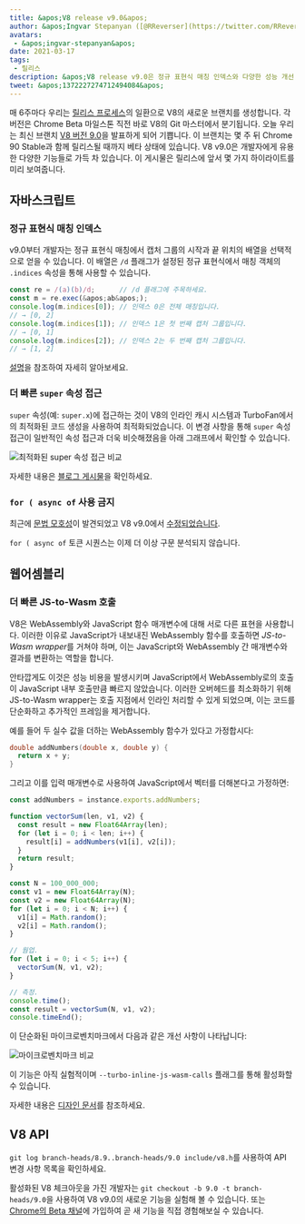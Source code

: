 ```yaml
---
title: &apos;V8 release v9.0&apos;
author: &apos;Ingvar Stepanyan ([@RReverser](https://twitter.com/RReverser)), 줄바꿈 포함&apos;
avatars:
 - &apos;ingvar-stepanyan&apos;
date: 2021-03-17
tags:
 - 릴리스
description: &apos;V8 release v9.0은 정규 표현식 매칭 인덱스와 다양한 성능 개선 사항을 지원합니다.&apos;
tweet: &apos;1372227274712494084&apos;
---
```

매 6주마다 우리는 [릴리스 프로세스](https://v8.dev/docs/release-process)의 일환으로 V8의 새로운 브랜치를 생성합니다. 각 버전은 Chrome Beta 마일스톤 직전 바로 V8의 Git 마스터에서 분기됩니다. 오늘 우리는 최신 브랜치 [V8 버전 9.0](https://chromium.googlesource.com/v8/v8.git/+log/branch-heads/9.0)을 발표하게 되어 기쁩니다. 이 브랜치는 몇 주 뒤 Chrome 90 Stable과 함께 릴리스될 때까지 베타 상태에 있습니다. V8 v9.0은 개발자에게 유용한 다양한 기능들로 가득 차 있습니다. 이 게시물은 릴리스에 앞서 몇 가지 하이라이트를 미리 보여줍니다.

<!--truncate-->
## 자바스크립트

### 정규 표현식 매칭 인덱스

v9.0부터 개발자는 정규 표현식 매칭에서 캡처 그룹의 시작과 끝 위치의 배열을 선택적으로 얻을 수 있습니다. 이 배열은 `/d` 플래그가 설정된 정규 표현식에서 매칭 객체의 `.indices` 속성을 통해 사용할 수 있습니다.

```javascript
const re = /(a)(b)/d;      // /d 플래그에 주목하세요.
const m = re.exec(&apos;ab&apos;);
console.log(m.indices[0]); // 인덱스 0은 전체 매칭입니다.
// → [0, 2]
console.log(m.indices[1]); // 인덱스 1은 첫 번째 캡처 그룹입니다.
// → [0, 1]
console.log(m.indices[2]); // 인덱스 2는 두 번째 캡처 그룹입니다.
// → [1, 2]
```

[설명](https://v8.dev/features/regexp-match-indices)을 참조하여 자세히 알아보세요.

### 더 빠른 `super` 속성 접근

`super` 속성(예: `super.x`)에 접근하는 것이 V8의 인라인 캐시 시스템과 TurboFan에서의 최적화된 코드 생성을 사용하여 최적화되었습니다. 이 변경 사항을 통해 `super` 속성 접근이 일반적인 속성 접근과 더욱 비슷해졌음을 아래 그래프에서 확인할 수 있습니다.

![최적화된 super 속성 접근 비교](/_img/fast-super/super-opt.svg)

자세한 내용은 [블로그 게시물](https://v8.dev/blog/fast-super)을 확인하세요.

### `for ( async of` 사용 금지

최근에 [문법 모호성](https://github.com/tc39/ecma262/issues/2034)이 발견되었고 V8 v9.0에서 [수정되었습니다](https://chromium-review.googlesource.com/c/v8/v8/+/2683221).

`for ( async of` 토큰 시퀀스는 이제 더 이상 구문 분석되지 않습니다.

## 웹어셈블리

### 더 빠른 JS-to-Wasm 호출

V8은 WebAssembly와 JavaScript 함수 매개변수에 대해 서로 다른 표현을 사용합니다. 이러한 이유로 JavaScript가 내보내진 WebAssembly 함수를 호출하면 *JS-to-Wasm wrapper*를 거쳐야 하며, 이는 JavaScript와 WebAssembly 간 매개변수와 결과를 변환하는 역할을 합니다.

안타깝게도 이것은 성능 비용을 발생시키며 JavaScript에서 WebAssembly로의 호출이 JavaScript 내부 호출만큼 빠르지 않았습니다. 이러한 오버헤드를 최소화하기 위해 JS-to-Wasm wrapper는 호출 지점에서 인라인 처리할 수 있게 되었으며, 이는 코드를 단순화하고 추가적인 프레임을 제거합니다.

예를 들어 두 실수 값을 더하는 WebAssembly 함수가 있다고 가정합시다:

```cpp
double addNumbers(double x, double y) {
  return x + y;
}
```

그리고 이를 입력 매개변수로 사용하여 JavaScript에서 벡터를 더해본다고 가정하면:

```javascript
const addNumbers = instance.exports.addNumbers;

function vectorSum(len, v1, v2) {
  const result = new Float64Array(len);
  for (let i = 0; i < len; i++) {
    result[i] = addNumbers(v1[i], v2[i]);
  }
  return result;
}

const N = 100_000_000;
const v1 = new Float64Array(N);
const v2 = new Float64Array(N);
for (let i = 0; i < N; i++) {
  v1[i] = Math.random();
  v2[i] = Math.random();
}

// 웜업.
for (let i = 0; i < 5; i++) {
  vectorSum(N, v1, v2);
}

// 측정.
console.time();
const result = vectorSum(N, v1, v2);
console.timeEnd();
```

이 단순화된 마이크로벤치마크에서 다음과 같은 개선 사항이 나타납니다:

![마이크로벤치마크 비교](/_img/v8-release-90/js-to-wasm.svg)

이 기능은 아직 실험적이며 `--turbo-inline-js-wasm-calls` 플래그를 통해 활성화할 수 있습니다.

자세한 내용은 [디자인 문서](https://docs.google.com/document/d/1mXxYnYN77tK-R1JOVo6tFG3jNpMzfueQN1Zp5h3r9aM/edit)를 참조하세요.

## V8 API

`git log branch-heads/8.9..branch-heads/9.0 include/v8.h`를 사용하여 API 변경 사항 목록을 확인하세요.

활성화된 V8 체크아웃을 가진 개발자는 `git checkout -b 9.0 -t branch-heads/9.0`을 사용하여 V8 v9.0의 새로운 기능을 실험해 볼 수 있습니다. 또는 [Chrome의 Beta 채널](https://www.google.com/chrome/browser/beta.html)에 가입하여 곧 새 기능을 직접 경험해보실 수 있습니다.
